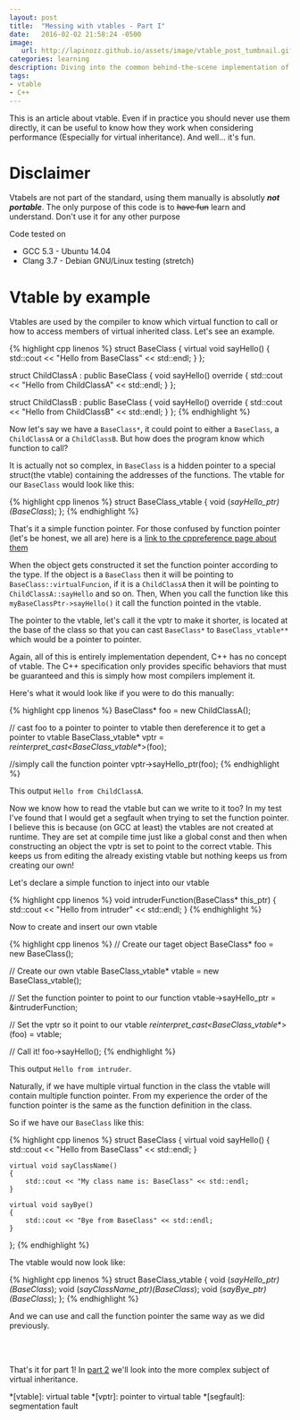 ```yaml
---
layout: post
title:  "Messing with vtables - Part I"
date:   2016-02-02 21:58:24 -0500
image:
   url: http://lapinozz.github.io/assets/image/vtable_post_tumbnail.gif
categories: learning
description: Diving into the common behind-the-scene implementation of inheritance 
tags:
- vtable
- C++
---
```


This is an article about vtable. Even if in practice you should never use them directly, it can be useful to know how they work when considering performance (Especially for virtual inheritance). And well... it's fun.


# Disclaimer
Vtabels are not part of the standard, using them manually is absolutly **_not portable_**. The only purpose of this code is to <del>have fun</del> learn and understand. Don't use it for any other purpose


Code tested on 

- GCC 5.3 - Ubuntu 14.04
- Clang 3.7 - Debian GNU/Linux testing (stretch)


# Vtable by example

Vtables are used by the compiler to know which virtual function to call or how to access members of virtual inherited class. Let's see an example. 

{% highlight cpp linenos %}
struct BaseClass 
{
    virtual void sayHello()
    {
        std::cout << "Hello from BaseClass" << std::endl;
    }
};

struct ChildClassA : public BaseClass
{
    void sayHello() override
    {
        std::cout << "Hello from ChildClassA" << std::endl;
    }
};

struct ChildClassB : public BaseClass
{
    void sayHello() override
    {
        std::cout << "Hello from ChildClassB" << std::endl;
    }
};
{% endhighlight %}

Now let's say we have a `BaseClass*`, it could point to either a `BaseClass`, a `ChildClassA` or a `ChildClassB`. But how does the program know which function to call?

It is actually not so complex, in `BaseClass` is a hidden pointer to a special struct(the vtable) containing the addresses of the functions. The vtable for our `BaseClass` would look like this:


{% highlight cpp linenos %}
struct BaseClass_vtable
{
    void (*sayHello_ptr)(BaseClass*);
};
{% endhighlight %}

That's it a simple function pointer.
For those confused by function pointer (let's be honest, we all are) here is a [link to the cppreference page about them](http://en.cppreference.com/w/cpp/language/pointer#Pointers_to_functions)


When the object gets constructed it set the function pointer according to the type. If the object is a `BaseClass` then it will be pointing to `BaseClass::virtualFuncion`, if it is a `ChildClassA` then it will be pointing to `ChildClassA::sayHello` and so on. Then, When you call the function like this `myBaseClassPtr->sayHello()` it call the function pointed in the vtable.


The pointer to the vtable, let's call it the vptr to make it shorter, is located at the base of the class so that you can cast `BaseClass*` to `BaseClass_vtable**` which would be a pointer to pointer.

Again, all of this is entirely implementation dependent, C++ has no concept of vtable. The C++ specification only provides specific behaviors that must be guaranteed and this is simply how most compilers implement it.

Here's what it would look like if you were to do this manually:

{% highlight cpp linenos %}
BaseClass* foo = new ChildClassA();

// cast foo to a pointer to pointer to vtable then dereference it to get a pointer to vtable
BaseClass_vtable* vptr = *reinterpret_cast<BaseClass_vtable**>(foo);

//simply call the function pointer
vptr->sayHello_ptr(foo);
{% endhighlight %}

This output `Hello from ChildClassA`. 


Now we know how to read the vtable but can we write to it too? In my test I've found that I would get a segfault when trying to set the function pointer. I believe this is because (on GCC at least) the vtables are not created at runtime. They are set at compile time just like a global const and then when constructing an object the vptr is set to point to the correct vtable. This keeps us from editing the already existing vtable but nothing keeps us from creating our own!

Let's declare a simple function to inject into our vtable

{% highlight cpp linenos %}
void intruderFunction(BaseClass* this_ptr)
{
        std::cout << "Hello from intruder" << std::endl;
}
{% endhighlight %}

Now to create and insert our own vtable

{% highlight cpp linenos %}
// Create our taget object
BaseClass* foo = new BaseClass();

// Create our own vtable
BaseClass_vtable* vtable = new BaseClass_vtable();

// Set the function pointer to point to our function
vtable->sayHello_ptr = &intruderFunction;

// Set the vptr so it point to our vtable
*reinterpret_cast<BaseClass_vtable**>(foo) = vtable;

// Call it!
foo->sayHello();
{% endhighlight %}

This output `Hello from intruder`. 


Naturally, if we have multiple virtual function in the class the vtable will contain multiple function pointer. From my experience the order of the function pointer is the same as the function definition in the class.

So if we have our `BaseClass` like this:

{% highlight cpp linenos %}
struct BaseClass 
{
    virtual void sayHello()
    {
        std::cout << "Hello from BaseClass" << std::endl;
    }

    virtual void sayClassName()
    {
        std::cout << "My class name is: BaseClass" << std::endl;
    }

    virtual void sayBye()
    {
        std::cout << "Bye from BaseClass" << std::endl;
    }
};
{% endhighlight %}

The vtable would now look like:

{% highlight cpp linenos %}
struct BaseClass_vtable
{
    void (*sayHello_ptr)(BaseClass*);
    void (*sayClassName_ptr)(BaseClass*);
    void (*sayBye_ptr)(BaseClass*);
};
{% endhighlight %}

And we can use and call the function pointer the same way as we did previously.

<br/>
<br/>

That's it for part 1! In [part 2] we'll look into the more complex subject of virtual inheritance.

*[vtable]: virtual table
*[vptr]: pointer to virtual table
*[segfault]: segmentation fault

[part 2]: {{site.url}}/learning/2016/02/08/Messing-with-vtables-part-two.html

